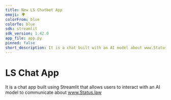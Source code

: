 ```yaml
---
title: New LS Chatbot App
emoji: 🌍
colorFrom: blue
colorTo: blue
sdk: streamlit
sdk_version: 1.42.0
app_file: app.py
pinned: false
short_description: It is a chat built with an AI model about www.Status.law
---
```


# LS Chat App

It is a chat app built using Streamlit that allows users to interact with an AI model to communicate about www.Status.law